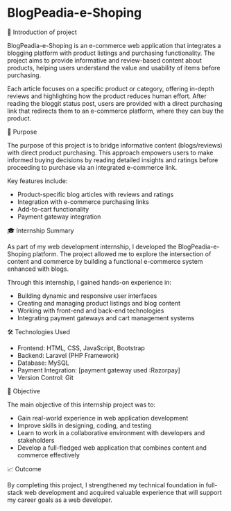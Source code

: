 # BlogPeadia-e-Shoping

📌 Introduction of project

BlogPeadia-e-Shoping is an e-commerce web application that integrates a blogging platform with product listings and purchasing functionality. The project aims to provide informative and review-based content about products, helping users understand the value and usability of items before purchasing.

Each article focuses on a specific product or category, offering in-depth reviews and highlighting how the product reduces human effort. After reading the bloggit status
 post, users are provided with a direct purchasing link that redirects them to an e-commerce platform, where they can buy the product.

🎯 Purpose

The purpose of this project is to bridge informative content (blogs/reviews) with direct product purchasing. This approach empowers users to make informed buying decisions by reading detailed insights and ratings before proceeding to purchase via an integrated e-commerce link.

Key features include:
- Product-specific blog articles with reviews and ratings
- Integration with e-commerce purchasing links
- Add-to-cart functionality
- Payment gateway integration

🎓 Internship Summary

As part of my web development internship, I developed the BlogPeadia-e-Shoping platform. The project allowed me to explore the intersection of content and commerce by building a functional e-commerce system enhanced with blogs.

Through this internship, I gained hands-on experience in:
- Building dynamic and responsive user interfaces
- Creating and managing product listings and blog content
- Working with front-end and back-end technologies
- Integrating payment gateways and cart management systems

🛠️ Technologies Used

- Frontend: HTML, CSS, JavaScript, Bootstrap  
- Backend: Laravel (PHP Framework)  
- Database: MySQL  
- Payment Integration: [payment gateway used :Razorpay]  
- Version Control: Git  

🎯 Objective

The main objective of this internship project was to:
- Gain real-world experience in web application development
- Improve skills in designing, coding, and testing
- Learn to work in a collaborative environment with developers and stakeholders
- Develop a full-fledged web application that combines content and commerce effectively

📈 Outcome

By completing this project, I strengthened my technical foundation in full-stack web development and acquired valuable experience that will support my career goals as a web developer.
